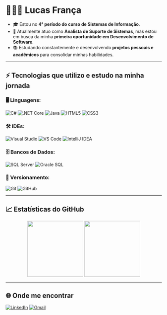 # 👩🏻‍💻 Lucas França

- 🎓 Estou no **4° período do curso de Sistemas de Informação**.  
- 💼 Atualmente atuo como **Analista de Suporte de Sistemas**, mas estou em busca da minha **primeira oportunidade em Desenvolvimento de Software**.  
- 📚 Estudando constantemente e desenvolvendo **projetos pessoais e acadêmicos** para consolidar minhas habilidades.  

---

## ⚡ Tecnologias que utilizo e estudo na minha jornada

### 🖥️ Linguagens:
![C#](https://img.shields.io/badge/C%23-239120?style=for-the-badge&logo=csharp&logoColor=white)
![.NET Core](https://img.shields.io/badge/.NET_Core-512BD4?style=for-the-badge&logo=dotnet&logoColor=white)
![Java](https://img.shields.io/badge/Java-007396?style=for-the-badge&logo=java&logoColor=white)
![HTML5](https://img.shields.io/badge/HTML5-E34F26?style=for-the-badge&logo=html5&logoColor=white)
![CSS3](https://img.shields.io/badge/CSS3-1572B6?style=for-the-badge&logo=css3&logoColor=white)

### 🛠️ IDEs:
![Visual Studio](https://img.shields.io/badge/Visual_Studio-5C2D91?style=for-the-badge&logo=visualstudio&logoColor=white)
![VS Code](https://img.shields.io/badge/VS_Code-007ACC?style=for-the-badge&logo=visualstudiocode&logoColor=white)
![IntelliJ IDEA](https://img.shields.io/badge/IntelliJ-000000?style=for-the-badge&logo=intellijidea&logoColor=white)

### 🗄️ Bancos de Dados:
![SQL Server](https://img.shields.io/badge/SQL_Server-CC2927?style=for-the-badge&logo=microsoftsqlserver&logoColor=white)
![Oracle SQL](https://img.shields.io/badge/Oracle_SQL-F80000?style=for-the-badge&logo=oracle&logoColor=white)

### 🔄 Versionamento:
![Git](https://img.shields.io/badge/GIT-F05032?style=for-the-badge&logo=git&logoColor=white)
![GitHub](https://img.shields.io/badge/GitHub-181717?style=for-the-badge&logo=github&logoColor=white)

---

## 📈 Estatísticas do GitHub
<p align="center">
  <img height="180em" src="https://github-readme-stats.vercel.app/api?username=lucasfranca13&show_icons=true&theme=tokyonight&include_all_commits=true&count_private=true"/>
  <img height="180em" src="https://github-readme-stats.vercel.app/api/top-langs/?username=lucasfranca13&layout=compact&langs_count=7&theme=tokyonight"/>
</p>

---

## 🌐 Onde me encontrar
[![LinkedIn](https://img.shields.io/badge/LinkedIn-0A66C2?style=for-the-badge&logo=linkedin&logoColor=white)](www.linkedin.com/in/lucasfranca13)
[![Gmail](https://img.shields.io/badge/Gmail-EA4335?style=for-the-badge&logo=gmail&logoColor=white)](mailto:lucasfilipefn13@gmail.com)
